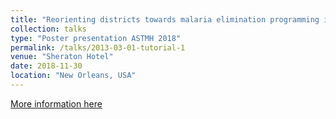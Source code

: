 ```yaml
---
title: "Reorienting districts towards malaria elimination programming in areas of heterogeneous malaria transmission: Zimbabwe Malaria elimination capacity assessment survey 2018"
collection: talks
type: "Poster presentation ASTMH 2018"
permalink: /talks/2013-03-01-tutorial-1
venue: "Sheraton Hotel"
date: 2018-11-30
location: "New Orleans, USA"
---
```


[More information here](http://exampleurl.com)
